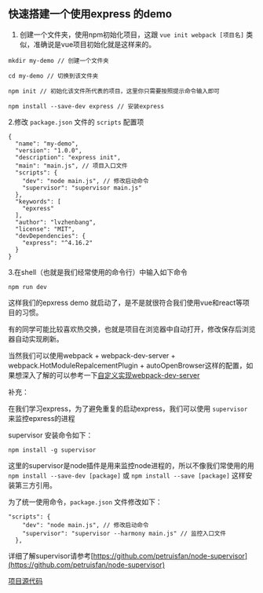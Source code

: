 ## 快速搭建一个使用express 的demo

1. 创建一个文件夹，使用npm初始化项目，这跟 `vue init webpack [项目名]` 类似，准确说是vue项目初始化就是这样来的。

```
mkdir my-demo // 创建一个文件夹

cd my-demo // 切换到该文件夹

npm init // 初始化该文件所代表的项目，这里你只需要按照提示命令输入即可

npm install --save-dev express // 安装express
```

2.修改 `package.json` 文件的 `scripts` 配置项

```
{
  "name": "my-demo",
  "version": "1.0.0",
  "description": "express init",
  "main": "main.js", // 项目入口文件
  "scripts": {
    "dev": "node main.js", // 修改启动命令
    "supervisor": "supervisor main.js"
  },
  "keywords": [
    "epxress"
  ],
  "author": "lvzhenbang",
  "license": "MIT",
  "devDependencies": {
    "express": "^4.16.2"
  }
}

```

3.在shell（也就是我们经常使用的命令行）中输入如下命令

	npm run dev

这样我们的epxress demo 就启动了，是不是就很符合我们使用vue和react等项目的习惯。

有的同学可能比较喜欢热交换，也就是项目在浏览器中自动打开，修改保存后浏览器自动实现刷新。

当然我们可以使用webpack + webpack-dev-server + webpack.HotModuleRepalcementPlugin + autoOpenBrowser这样的配置，如果想深入了解的可以参考一下[自定义实现webpack-dev-server](https://github.com/lvzhenbang/webpack-play/blob/master/doc/first/custom-HMR.md)

补充：

在我们学习express，为了避免重复的启动express，我们可以使用 `supervisor` 来监控epxress的进程

supervisor 安装命令如下：

	npm install -g supervisor

这里的supervisor是node插件是用来监控node进程的，所以不像我们常使用的用 `npm install --save-dev [package]` 或  `npm install --save [package]` 这样安装第三方引用。

为了统一使用命令，`package.json` 文件修改如下：

```
"scripts": {
    "dev": "node main.js", // 修改启动命令
    "supervisor": "supervisor --harmony main.js" // 监控入口文件
  },
```

详细了解supervisor请参考[https://github.com/petruisfan/node-supervisor](https://github.com/petruisfan/node-supervisor)


[项目源代码](https://github.com/lvzhenbang/nodejs-play/blob/master/demo/my-demo)
